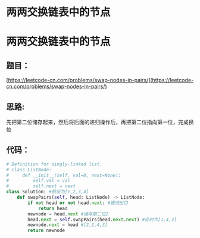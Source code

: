 # 两两交换链表中的节点



# 两两交换链表中的节点

## 题目：

[https://leetcode-cn.com/problems/swap-nodes-in-pairs/](https://leetcode-cn.com/problems/swap-nodes-in-pairs/)

## 思路:

先把第二位储存起来，然后将后面的递归操作后，再把第二位指向第一位，完成换位

## 代码：

```python
# Definition for singly-linked list.
# class ListNode:
#     def __init__(self, val=0, next=None):
#         self.val = val
#         self.next = next
class Solution: #假设为[1,2,3,4]
    def swapPairs(self, head: ListNode) -> ListNode:
        if not head or not head.next: #递归出口
            return head
        newnode = head.next #储存第二位2
        head.next = self.swapPairs(head.next.next) #此时为[1,4,3]
        newnode.next = head #[2,1,4,3]
        return newnode
```
